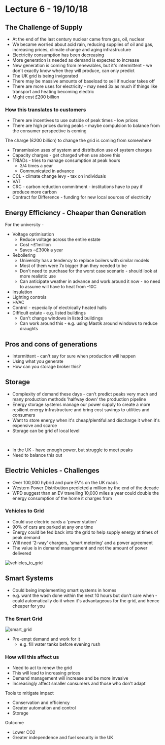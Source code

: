 # Lecture 6 - 19/10/18

## The Challenge of Supply

- At the end of the last century nuclear came from gas, oil, nuclear
- We became worried about acid rain, reducing supplies of oil and gas, increasing prices, climate change and aging infrastructure
- Electricity consumption has been decreasing
- More generation is needed as demand is expected to increase
- New generation is coming from renewables, but it's intermittent - we don't exactly know when they will produce, can only predict
- The UK grid is being invigorated
- There may be massive amounts of baseload to sell if nuclear takes off
- There are more uses for electricity - may need 3x as much if things like transport and heating becoming electric
- Might cost £200 billion

### How this translates to customers

- There are incentives to use outside of peak times - low prices
- There are high prices during peaks - maybe compulsion to balance from the consumer perspective is coming

The charge (£200 billion) to change the grid is coming from somewhere

- Transmission uses of system and distribution use of system charges
- Capacity charges - get charged when use above this
- TRIADs - tries to manage consumption at peak hours
	- 3/4 times a year
	- Communicated in advance
- CCL - climate change levy - tax on individuals
- VAT
- CRC - carbon reduction commitment - institutions have to pay if produce more carbon
- Contract for Difference - funding for new local sources of electricity

## Energy Efficiency - Cheaper than Generation

For the university -

- Voltage optimisation
	- Reduce voltage across the entire estate
	- Cost ~£1million
	- Saves ~£300k a year
- Reboilering
	- University has a tendency to replace boilers with similar models
	- Most of them were 7x bigger than they needed to be
	- Don't need to purchase for the worst case scenario - should look at more realistic use
	- Can anticipate weather in advance and work around it now - no need to assume will have to heat from -10C
- Insulation
- Lighting controls
- HVAC
- Control - especially of electrically heated halls
- Difficult estate - e.g. listed buildings
	- Can't change windows in listed buildings
	- Can work around this - e.g. using Mastik around windows to reduce draughts

## Pros and cons of generations

- Intermittent - can't say for sure when production will happen
- Using what you generate
- How can you storage broker this?

## Storage

- Complexity of demand these days - can't predict peaks very much and many production methods 'halfway down' the production pipeline
- Energy storage systems manage our power supply to create a more resilient energy infrastructure and bring cost savings to utilities and consumers
- Want to store energy when it's cheap/plentiful and discharge it when it's expensive and scarce
- Storage can be grid of local level

<br>

- In the UK - have enough power, but struggle to meet peaks
- Need to balance this out

## Electric Vehicles - Challenges

- Over 100,000 hybrid and pure EV's on the UK roads
- Western Power Distribution predicted a million by the end of the decade
- WPD suggest than an EV travelling 10,000 miles a year could double the energy consumption of the home it charges from

### Vehicles to Grid

- Could use electric cards a 'power station'
- 90% of cars are parked at any one time
- Energy could be fed back into the grid to help supply energy at times of peak demand
- Will need '2-way' chargers, 'smart metering' and a power agreement
- The value is in demand maangement and not the amount of power delivered

![vehicles_to_grid](https://lh3.googleusercontent.com/AAYkPrbvoJaoRI_ZWOGSfG6ei07LWBZuqczH7A1J-xP96h7p4aluGv4ReEExM2EsqTYr6cTgjaff)
## Smart Systems

- Could being implementing smart systems in homes
- e.g. want the wash done within the next 10 hours but don't care when - could automatically do it when it's advantageous for the grid, and hence cheaper for you

### The Smart Grid

![smart_grid](https://lh3.googleusercontent.com/VMOXXG18PrujTC4UZeNvbh8TWomB2V1UP7l8SmGROOxE382OZFSbpb6cwkCFQYbh2n08R5J7C8K1)
- Pre-empt demand and work for it
	- e.g. fill water tanks before evening rush

### How will this affect us

- Need to act to renew the grid
- This will lead to increasing prices
- Demand management will increase and be more invasive
- Increasingly affect smaller consumers and those who don't adapt

Tools to mitigate impact

- Conservation and efficiency
- Greater automation and control
- Storage

Outcome

- Lower CO2
- Greater independence and fuel security in the UK
<!--stackedit_data:
eyJoaXN0b3J5IjpbLTUxODMzMjUxMSw4NTM3NjY0MjYsMTM4ND
Q2NTg1MCwtNTQxMzI3Nzg5LDMyOTE0OTE5NywtNjQ4MTM3NzA5
LC0xNjcwNzkwNDM2LC0xNTUzMDQ3NTIwLC01NTEzNzU1NzAsMT
gwOTU4ODgzMl19
-->